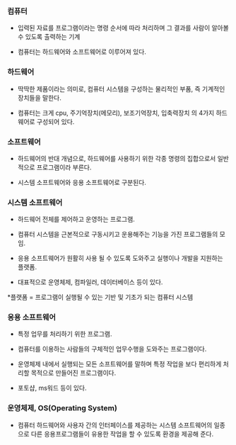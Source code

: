 ### 컴퓨터

* 입력된 자료를 프로그램이라는 명령 순서에 따라 처리하며 그 결과를 사람이 알아볼 수 있도록 출력하는 기계

* 컴퓨터는 하드웨어와 소프트웨어로 이루어져 있다.     
  
### 하드웨어 

* 딱딱한 제품이라는 의미로, 컴퓨터 시스템을 구성하는 물리적인 부품, 즉 기계적인 장치들을 말한다. 

* 컴퓨터는 크게 cpu, 주기억장치(메모리), 보조기억장치, 입축력장치 의 4가지 하드웨어로 구성되어 있다.


### 소프트웨어 

* 하드웨어의 반대 개념으로, 하드웨어를 사용하기 위한 각종 명령의 집합으로서 일반적으로 프로그램이라 부른다.

* 시스템 소프트웨어와 응용 소프트웨어로 구분된다.


### 시스템 소프트웨어

* 하드웨어 전체를 제어하고 운영하는 프로그램.

* 컴퓨터 시스템을 근본적으로 구동시키고 운용해주는 기능을 가진 프로그램들의 모임.

* 응용 소프트웨어가 원활히 사용 될 수 있도록 도와주고 실행이나 개발을 지원하는 플랫폼.

* 대표적으로 운영체제, 컴파일러, 데이터베이스 등이 있다.

*플랫폼 = 프로그램이 실행될 수 있는 기반 및 기초가 되는 컴퓨터 시스템


### 응용 소프트웨어

* 특정 업무를 처리하기 위한 프로그램.

* 컴퓨터를 이용하는 사람들의 구체적인 업무수행을 도와주는 프로그램이다.

* 운영체제 내에서 실행되는 모든 소프트웨어를 말하며 특정 작업을 보다 편리하게 처리할 목적으로 만들어진 프로그램이다.

* 포토샵, ms워드 등이 있다.


### 운영체제, OS(Operating System)

* 컴퓨터 하드웨어와 사용자 간의 인터페이스를 제공하는 시스템 소프트웨어의 일종으로 다른 응용프로그램들이 유용한 작업을 할 수 있도록 환경을 제공해 준다.
